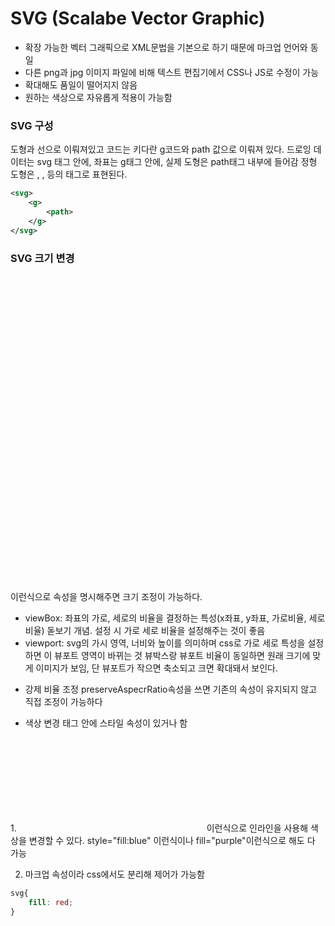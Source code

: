 # SVG (Scalabe Vector Graphic)
- 확장 가능한 벡터 그래픽으로 XML문법을 기본으로 하기 때문에 마크업 언어와 동일
- 다른 png과 jpg 이미지 파일에 비해 텍스트 편집기에서 CSS나 JS로 수정이 가능
- 확대해도 품일이 떨어지지 않음
- 원하는 색상으로 자유롭게 적용이 가능함

### SVG 구성
도형과 선으로 이뤄져있고 코드는 키다란 g코드와 path 값으로 이뤄져 있다.
드로잉 데이터는 svg 태그 안에, 좌표는 g태그 안에, 실제 도형은 path태그 내부에 들어감
정형 도형은 <ellipse/>, <rectangle/>, <circle/> 등의 태그로 표현된다.
```svg
<svg>
    <g>
        <path>
    </g>
</svg>
```

### SVG 크기 변경
<svg width="" height="" viewBox="0 0 100 100"></svg>
이런식으로 속성을 명시해주면 크기 조정이 가능하다.
- viewBox: 좌표의 가로, 세로의 비율을 결정하는 특성(x좌표, y좌표, 가로비율, 세로비율) 돋보기 개념. 설정 시 가로 세로 비율을 설정해주는 것이 좋음
- viewport: svg의 가시 영역, 너비와 높이를 의미하며 css로 가로 세로 특성을 설정하면 이 뷰포트 영역이 바뀌는 것
뷰박스랑 뷰포트 비율이 동일하면 원래 크기에 맞게 이미지가 보임, 단 뷰포트가 작으면 축소되고 크면 확대돼서 보인다.

* 강제 비율 조정
preserveAspecrRatio속성을 쓰면 기존의 속성이 유지되지 않고 직접 조정이 가능하다

* 색상 변경
태그 안에 스타일 속성이 있거나 함
<path style="fill:rgb()"/>
1.
<svg fill="green"></svg>이런식으로 인라인을 사용해 색상을 변경할 수 있다.
style="fill:blue" 이런식이나 fill="purple"이런식으로 해도 다 가능

2. 마크업 속성이라 css에서도 분리해 제어가 가능함

```css
svg{
    fill: red;
}
```
